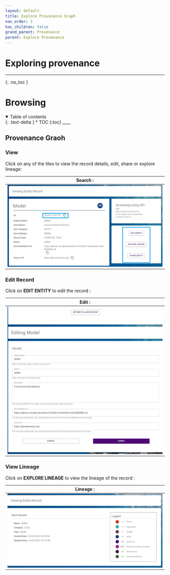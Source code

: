```yaml
---
layout: default
title: Explore Provenance Graph
nav_order: 3
has_children: false
grand_parent: Provenance
parent: Explore Provenance
---
```

# Exploring provenance
---
{: .no_toc }
# Browsing
<details  open markdown="block">
  <summary>
    Table of contents
  </summary>
{: .text-delta }
* TOC
{:toc}
____
</details>

## Provenance Graoh


### View 

Click on any of the tiles to view the record details, edit, share or explore lineage:

|                                   Search :                               |
| :-----------------------------------------------------------------------------: | 
| <img src="../../../assets/images/provenance/90_ViewRecord.png" alt="drawing" width="600"/>      |

### Edit Record 

Click on **EDIT ENTITY** to edit the record :

|                                   Edit :                               |
| :-----------------------------------------------------------------------------: | 
| <img src="../../../assets/images/provenance/100_EditRecord.png" alt="drawing" width="600"/>      |

### View Lineage 

Click on **EXPLORE LINEAGE** to view the lineage of the record :

|                                   Lineage :                               |
| :-----------------------------------------------------------------------------: | 
| <img src="../../../assets/images/provenance/110_ExploreLineage.png" alt="drawing" width="600"/>      |
